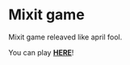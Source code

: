 # Mixit game

Mixit game releaved like april fool.

You can play **[HERE](https://www.mixit.cz/velikonocni-hra)**!
